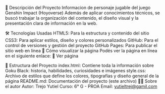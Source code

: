🎯 Descripción del Proyecto
Informacion de personaje jugable del juego Genshin Impact (Hoyoverse)
Además de aplicar conocimientos técnicos, se buscó trabajar la organización del contenido, el diseño visual y la presentación clara de información en la web.

🛠️ Tecnologías Usadas
HTML5: Para la estructura y contenido del sitio
CSS3: Para aplicar estilos, diseño y colores personalizados
GitHub: Para el control de versiones y gestión del proyecto
GitHub Pages: Para publicar el sitio web en línea
🚀 Cómo visualizar la página
Podés ver la página en línea en el siguiente enlace:
🔗 Ver página

📂 Estructura del Proyecto
index.html: Contiene toda la información sobre Goku Black: historia, habilidades, curiosidades e imágenes
style.css: Archivo de estilos que define los colores, tipografías y diseño general de la página
README.md: Documentación del proyecto (este archivo)
🙋‍♂️ Sobre el autor
Autor: Trejo Yutiel
Curso: 6° G - PROA
Email: yutieltrej@gamil.com
